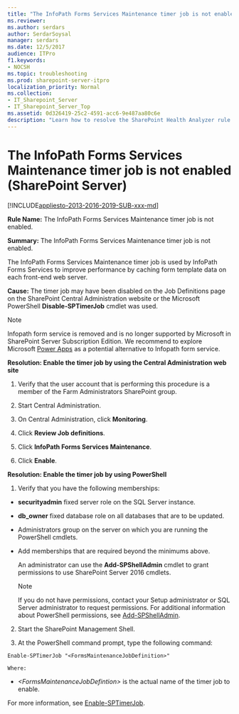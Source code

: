 ```yaml
---
title: "The InfoPath Forms Services Maintenance timer job is not enabled (SharePoint Server)"
ms.reviewer: 
ms.author: serdars
author: SerdarSoysal
manager: serdars
ms.date: 12/5/2017
audience: ITPro
f1.keywords:
- NOCSH
ms.topic: troubleshooting
ms.prod: sharepoint-server-itpro
localization_priority: Normal
ms.collection:
- IT_Sharepoint_Server
- IT_Sharepoint_Server_Top
ms.assetid: 0d326419-25c2-4591-acc6-9e487aa80c6e
description: "Learn how to resolve the SharePoint Health Analyzer rule: The InfoPath Forms Services Maintenance timer job is not enabled, in SharePoint Server."
---
```


# The InfoPath Forms Services Maintenance timer job is not enabled (SharePoint Server)

[!INCLUDE[appliesto-2013-2016-2019-SUB-xxx-md](../includes/appliesto-2013-2016-2019-SUB-xxx-md.md)]
  
 **Rule Name:** The InfoPath Forms Services Maintenance timer job is not enabled. 
  
 **Summary:** The InfoPath Forms Services Maintenance timer job is not enabled. 
  
The InfoPath Forms Services Maintenance timer job is used by InfoPath Forms Services to improve performance by caching form template data on each front-end web server.
  
 **Cause:** The timer job may have been disabled on the Job Definitions page on the SharePoint Central Administration website or the Microsoft PowerShell **Disable-SPTimerJob** cmdlet was used. 

> [!NOTE]
> Infopath form service is removed and is no longer supported by Microsoft in SharePoint Server Subscription Edition. We recommend to explore Microsoft [Power Apps](https://powerapps.microsoft.com/) as a potential alternative to Infopath form service.

 **Resolution: Enable the timer job by using the Central Administration web site**
  
1. Verify that the user account that is performing this procedure is a member of the Farm Administrators SharePoint group.
    
2. Start Central Administration.
    
3. On Central Administration, click **Monitoring**.
    
4. Click **Review Job definitions**.
    
5. Click **InfoPath Forms Services Maintenance**.
    
6. Click **Enable**.
    
**Resolution: Enable the timer job by using PowerShell**
  
1. Verify that you have the following memberships:
    
  - **securityadmin** fixed server role on the SQL Server instance. 
    
  - **db_owner** fixed database role on all databases that are to be updated. 
    
  - Administrators group on the server on which you are running the PowerShell cmdlets.
    
  - Add memberships that are required beyond the minimums above.
    
    An administrator can use the **Add-SPShellAdmin** cmdlet to grant permissions to use SharePoint Server 2016 cmdlets. 
    
    > [!NOTE]
    > If you do not have permissions, contact your Setup administrator or SQL Server administrator to request permissions. For additional information about PowerShell permissions, see [Add-SPShellAdmin](/powershell/module/sharepoint-server/Add-SPShellAdmin?view=sharepoint-ps). 
  
2. Start the SharePoint Management Shell.
    
3. At the PowerShell command prompt, type the following command:
    
  ```
  Enable-SPTimerJob "<FormsMaintenanceJobDefinition>"
  ```

    Where:
    
  -  _\<FormsMaintenanceJobDefintion\>_ is the actual name of the timer job to enable. 
    
For more information, see [Enable-SPTimerJob](/powershell/module/sharepoint-server/Enable-SPTimerJob?view=sharepoint-ps).
  

